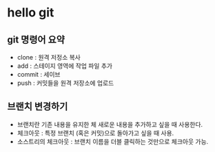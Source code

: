 # hello git

## git 명령어 요약

- clone : 원격 저정소 복사
- add : 스테이지 영역에 작업 파일 추가
- commit : 세이브
- push : 커밋들을 원격 저장소에 업로드

## 브랜치 변경하기

- 브랜치란 기존 내용을 유지한 체 새로운 내용을 추가하고 싶을 때 사용한다.
- 체크아웃 : 특정 브랜치 (혹은 커밋)으로 돌아가고 싶을 때 사용.
- 소스트리의 체크아웃 : 브랜치 이름을 더블 클릭하는 것만으로 체크아웃 가능.
